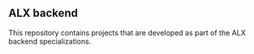 ## ALX backend
This repository contains projects that are developed as part of the ALX backend specializations.
